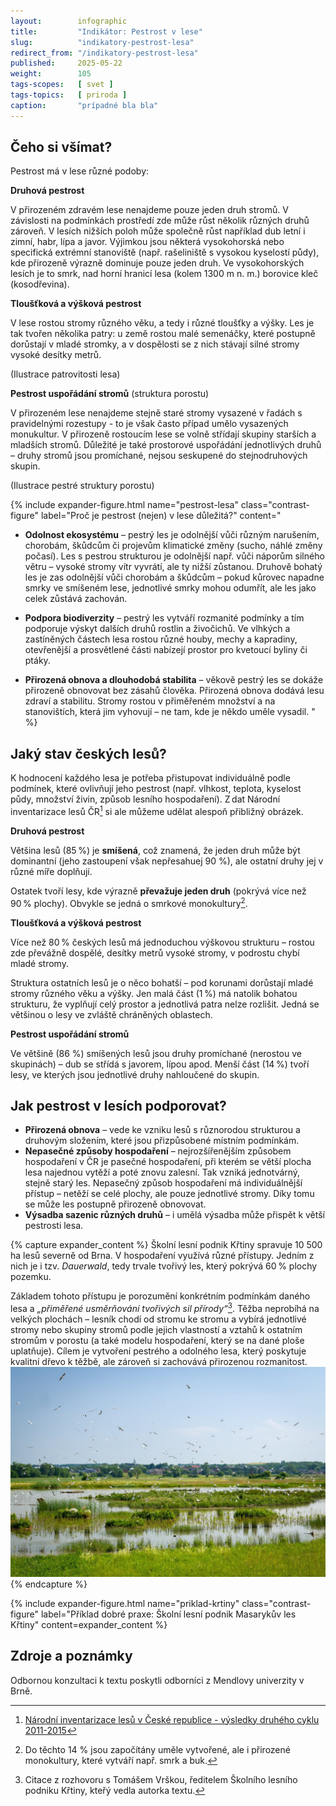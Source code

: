 ```yaml
---
layout:        infographic
title:         "Indikátor: Pestrost v lese"
slug:          "indikatory-pestrost-lesa"
redirect_from: "/indikatory-pestrost-lesa"
published:     2025-05-22
weight:        105
tags-scopes:   [ svet ]
tags-topics:   [ priroda ]
caption:       "prípadné bla bla"
---
```



## Čeho si všímat?


Pestrost má v lese různé podoby:

**Druhová pestrost**

V přirozeném zdravém lese nenajdeme pouze jeden druh stromů. V závislosti na podmínkách prostředí zde může růst několik různých druhů zároveň. V lesích nižších poloh může společně růst například dub letní i zimní, habr, lípa a javor.
Výjimkou jsou některá vysokohorská nebo specifická extrémní stanoviště (např. rašeliniště s vysokou kyselostí půdy), kde přirozeně výrazně dominuje pouze jeden druh. Ve vysokohorských lesích je to smrk, nad horní hranicí lesa (kolem 1300 m n. m.) borovice kleč (kosodřevina).

**Tloušťková a výšková pestrost**

V lese rostou stromy různého věku, a tedy i různé tloušťky a výšky. Les je tak tvořen několika patry: u země rostou malé semenáčky, které postupně dorůstají v mladé stromky, a v dospělosti se z nich stávají silné stromy vysoké desítky metrů.

(Ilustrace patrovitosti lesa)

**Pestrost uspořádání stromů** (struktura porostu)

V přirozeném lese nenajdeme stejně staré stromy vysazené v řadách s pravidelnými rozestupy - to je však často případ umělo vysazených monukultur.
V přirozeně rostoucím lese se volně střídají skupiny starších a mladších stromů. Důležité je také prostorové uspořádání jednotlivých druhů – druhy stromů jsou promíchané, nejsou seskupené do stejnodruhových skupin.

(Ilustrace pestré struktury porostu)

{% include expander-figure.html
   name="pestrost-lesa"
   class="contrast-figure"
   label="Proč je pestrost (nejen) v lese důležitá?"
   content="
- **Odolnost ekosystému** – pestrý les je odolnější vůči různým narušením, chorobám, škůdcům či projevům klimatické změny (sucho, náhlé změny počasí). Les s pestrou strukturou je odolnější např. vůči náporům silného větru – vysoké stromy vítr vyvrátí, ale ty nižší zůstanou. Druhově bohatý les je zas odolnější vůči chorobám a škůdcům – pokud kůrovec napadne smrky ve smíšeném lese, jednotlivé smrky mohou odumřít, ale les jako celek zůstává zachován.

- **Podpora biodiverzity** – pestrý les vytváří rozmanité podmínky a tím podporuje výskyt dalších druhů rostlin a živočichů. Ve vlhkých a zastíněných částech lesa rostou různé houby, mechy a kapradiny, otevřenější a prosvětlené části nabízejí prostor pro kvetoucí byliny či ptáky.

- **Přirozená obnova a dlouhodobá stabilita** – věkově pestrý les se dokáže přirozeně obnovovat bez zásahů člověka. Přirozená obnova dodává lesu zdraví a stabilitu. Stromy rostou v přiměřeném množství a na stanovištích, která jim vyhovují – ne tam, kde je někdo uměle vysadil.
"
%}


## Jaký stav českých lesů?

K hodnocení každého lesa je potřeba přistupovat individuálně podle podmínek, které ovlivňují jeho pestrost (např. vlhkost, teplota, kyselost půdy, množství živin, způsob lesního hospodaření). Z dat Národní inventarizace lesů ČR[^NIL2] si ale můžeme udělat alespoň přibližný obrázek.

**Druhová pestrost**

Většina lesů (85 %) je **smíšená**, což znamená, že jeden druh může být dominantní (jeho zastoupení však nepřesahuej 90 %), ale ostatní druhy jej v různé míře doplňují. 

Ostatek tvoří lesy, kde výrazně **převažuje jeden druh** (pokrývá více než 90 % plochy). Obvykle se jedná o smrkové monokultury[^monokultury].

**Tloušťková a výšková pestrost** 

Více než 80 % českých lesů má jednoduchou výškovou strukturu – rostou zde převážně dospělé, desítky metrů vysoké stromy, v podrostu chybí mladé stromy. 

Struktura ostatních lesů je o něco bohatší – pod korunami dorůstají mladé stromy různého věku a výšky. Jen malá část (1 %) má natolik bohatou strukturu, že vyplňují celý prostor a jednotlivá patra nelze rozlišit. Jedná se většinou o lesy ve zvláště chráněných oblastech.

**Pestrost uspořádání stromů**

Ve většině (86 %) smíšených lesů jsou druhy promíchané (nerostou ve skupinách) – dub se střídá s javorem, lípou apod. Menší část (14 %) tvoří lesy, ve kterých jsou jednotlivé druhy nahloučené do skupin.

## Jak pestrost v lesích podporovat?

- **Přirozená obnova** – vede ke vzniku lesů s různorodou strukturou a druhovým složením, které jsou přizpůsobené místním podmínkám.
- **Nepasečné způsoby hospodaření** – nejrozšířenějším způsobem hospodaření v ČR je pasečné hospodaření, při kterém se větší plocha lesa najednou vytěží a poté znovu zalesní. Tak vzniká jednotvárný, stejně starý les. Nepasečný způsob hospodaření má individuálnější přístup – netěží se celé plochy, ale pouze jednotlivé stromy. Díky tomu se může les postupně přirozeně obnovovat.
- **Výsadba sazenic různých druhů** – i umělá výsadba může přispět k větší pestrosti lesa.

{% capture expander_content %}
Školní lesní podnik Křtiny spravuje 10 500 ha lesů severně od Brna. V hospodaření využívá různé přístupy. Jedním z nich je i tzv. *Dauerwald*, tedy trvale tvořivý les, který pokrývá 60 % plochy pozemku.

Základem tohoto přístupu je porozumění konkrétním podmínkám daného lesa a *„přiměřené usměrňování tvořivých sil přírody“*[^citace]. Těžba neprobíhá na velkých plochách – lesník chodí od stromu ke stromu a vybírá jednotlivé stromy nebo skupiny stromů podle jejich vlastností a vztahů k ostatním stromům v porostu (a také modelu hospodaření, který se na dané ploše uplatňuje).
Cílem je vytvoření pestrého a odolného lesa, který poskytuje kvalitní dřevo k těžbě, ale zároveň si zachovává přirozenou rozmanitost.
<br>
<img src="/assets-local/figures/indikatory-zdravi-krajiny/kozmicke-ptaci-louky.jpg" alt="Kozmické ptačí louky po obnově" class="no-lightbox">
{% endcapture %}


{% include expander-figure.html
   name="priklad-krtiny"
   class="contrast-figure"
   label="Příklad dobré praxe: Školní lesní podnik Masarykův les Křtiny"
   content=expander_content
%}

## Zdroje a poznámky
Odbornou konzultaci k textu poskytli odborníci z Mendlovy univerzity v Brně.

[^NIL2]: [Národní inventarizace lesů v České republice - výsledky druhého cyklu 2011-2015](https://nli.gov.cz/wp-content/uploads/2019_kniha_nil2_web.pdf)
[^monokultury]: Do těchto 14 % jsou započítány uměle vytvořené, ale i přirozené monokultury, které vytváří např. smrk a buk.
[^citace]: Citace z rozhovoru s Tomášem Vrškou, ředitelem Školního lesního podniku Křtiny, kteřý vedla autorka textu. 